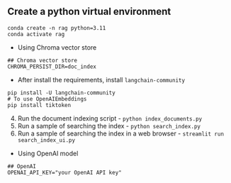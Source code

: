 ## Create a python virtual environment
```
conda create -n rag python=3.11
conda activate rag
```

- Using Chroma vector store
```
## Chroma vector store
CHROMA_PERSIST_DIR=doc_index
```

- After install the requirements, install `langchain-community`
```
pip install -U langchain-community
# To use OpenAIEmbeddings
pip install tiktoken
```

4. Run the document indexing script - `python index_documents.py`
5. Run a sample of searching the index - `python search_index.py`
6. Run a sample of searching the index in a web browser - `streamlit run search_index_ui.py`

- Using OpenAI model
```
## OpenAI
OPENAI_API_KEY="your OpenAI API key"
```

